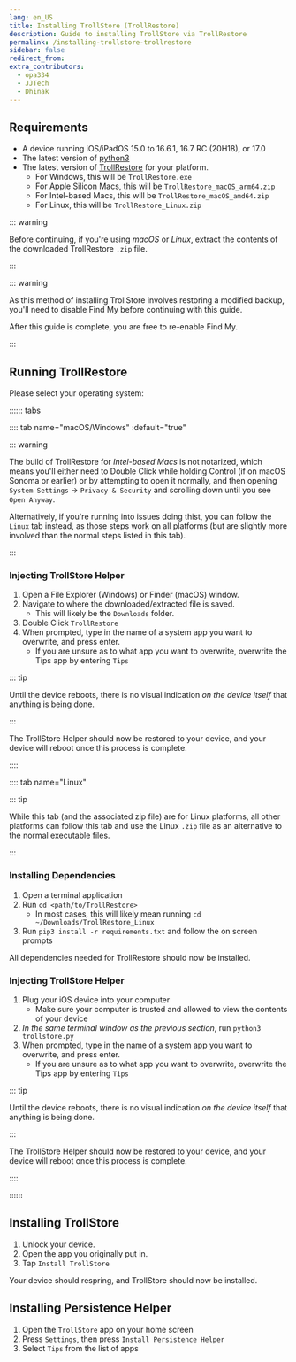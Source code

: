 ```yaml
---
lang: en_US
title: Installing TrollStore (TrollRestore)
description: Guide to installing TrollStore via TrollRestore
permalink: /installing-trollstore-trollrestore
sidebar: false
redirect_from:
extra_contributors:
  - opa334
  - JJTech
  - Dhinak
---
```


## Requirements

- A device running iOS/iPadOS 15.0 to 16.6.1, 16.7 RC (20H18), or 17.0
- The latest version of [python3](https://www.python.org/downloads)
- The latest version of [TrollRestore](https://github.com/JJTech0130/TrollRestore/releases) for your platform.
    - For Windows, this will be `TrollRestore.exe`
    - For Apple Silicon Macs, this will be `TrollRestore_macOS_arm64.zip`
    - For Intel-based Macs, this will be `TrollRestore_macOS_amd64.zip`
    - For Linux, this will be `TrollRestore_Linux.zip`

::: warning

Before continuing, if you're using *macOS* or *Linux*, extract the contents of the downloaded TrollRestore `.zip` file.

:::

::: warning

As this method of installing TrollStore involves restoring a modified backup, you'll need to disable Find My before continuing with this guide.

After this guide is complete, you are free to re-enable Find My.

:::

## Running TrollRestore

Please select your operating system:

:::::: tabs

:::: tab name="macOS/Windows" :default="true"

::: warning

The build of TrollRestore for *Intel-based Macs* is not notarized, which means you'll either need to Double Click while holding Control (if on macOS Sonoma or earlier) or by attempting to open it normally, and then opening `System Settings` -> `Privacy & Security` and scrolling down until you see `Open Anyway`.

Alternatively, if you're running into issues doing thist, you can follow the `Linux` tab instead, as those steps work on all platforms (but are slightly more involved than the normal steps listed in this tab).

:::

### Injecting TrollStore Helper

1. Open a File Explorer (Windows) or Finder (macOS) window.
1. Navigate to where the downloaded/extracted file is saved.
    - This will likely be the `Downloads` folder.
1. Double Click `TrollRestore`
1. When prompted, type in the name of a system app you want to overwrite, and press enter.
    - If you are unsure as to what app you want to overwrite, overwrite the Tips app by entering `Tips`

::: tip

Until the device reboots, there is no visual indication *on the device itself* that anything is being done.

:::

The TrollStore Helper should now be restored to your device, and your device will reboot once this process is complete.

::::

:::: tab name="Linux"

::: tip

While this tab (and the associated zip file) are for Linux platforms, all other platforms can follow this tab and use the Linux `.zip` file as an alternative to the normal executable files.

:::

### Installing Dependencies

1. Open a terminal application
1. Run `cd <path/to/TrollRestore>`
    - In most cases, this will likely mean running `cd ~/Downloads/TrollRestore_Linux`
1. Run `pip3 install -r requirements.txt` and follow the on screen prompts

All dependencies needed for TrollRestore should now be installed.

### Injecting TrollStore Helper

1. Plug your iOS device into your computer
    - Make sure your computer is trusted and allowed to view the contents of your device
1. *In the same terminal window as the previous section*, run `python3 trollstore.py`
1. When prompted, type in the name of a system app you want to overwrite, and press enter.
    - If you are unsure as to what app you want to overwrite, overwrite the Tips app by entering `Tips`

::: tip

Until the device reboots, there is no visual indication *on the device itself* that anything is being done.

:::

The TrollStore Helper should now be restored to your device, and your device will reboot once this process is complete.

::::

::::::

## Installing TrollStore

1. Unlock your device.
1. Open the app you originally put in.
1. Tap `Install TrollStore`

Your device should respring, and TrollStore should now be installed.

## Installing Persistence Helper

1. Open the `TrollStore` app on your home screen
1. Press `Settings`, then press `Install Persistence Helper`
1. Select `Tips` from the list of apps
